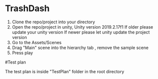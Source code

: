 # TrashDash

1. Clone the repo/project into your directory
2. Open the repo/project in unity, Unity version 2019.2.17f1
	If older please update your unity version
	If newer please let unity update the project version
3. Go to the Assets/Scenes
4. Drag "Main" scene into the hierarchy tab , remove the sample scene
5. Press play


#Test plan

The test plan is inside "TestPlan" folder in the root directory

